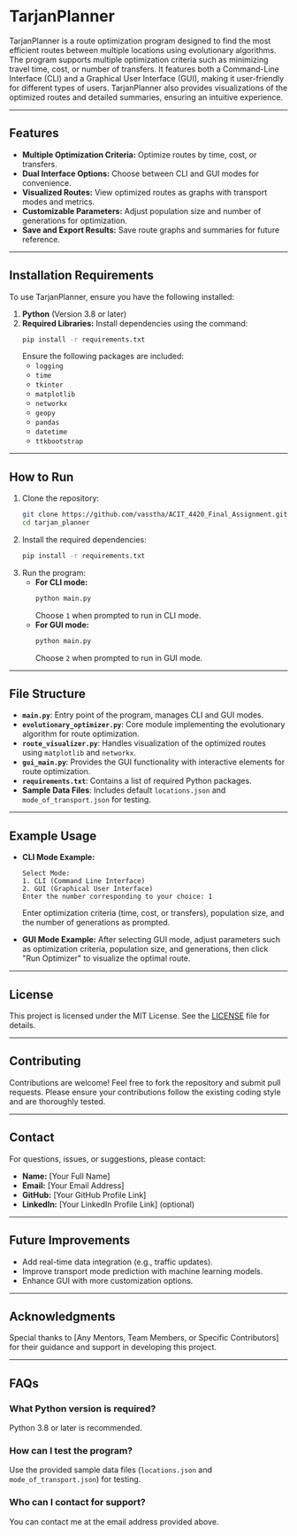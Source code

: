 
# **TarjanPlanner**

TarjanPlanner is a route optimization program designed to find the most efficient routes between multiple locations using evolutionary algorithms. The program supports multiple optimization criteria such as minimizing travel time, cost, or number of transfers. It features both a Command-Line Interface (CLI) and a Graphical User Interface (GUI), making it user-friendly for different types of users. TarjanPlanner also provides visualizations of the optimized routes and detailed summaries, ensuring an intuitive experience.

---

## **Features**
- **Multiple Optimization Criteria:** Optimize routes by time, cost, or transfers.
- **Dual Interface Options:** Choose between CLI and GUI modes for convenience.
- **Visualized Routes:** View optimized routes as graphs with transport modes and metrics.
- **Customizable Parameters:** Adjust population size and number of generations for optimization.
- **Save and Export Results:** Save route graphs and summaries for future reference.

---

## **Installation Requirements**

To use TarjanPlanner, ensure you have the following installed:

1. **Python** (Version 3.8 or later)
2. **Required Libraries:** Install dependencies using the command:
   ```bash
   pip install -r requirements.txt
   ```
   Ensure the following packages are included:
   - `logging`
   - `time`
   - `tkinter`
   - `matplotlib`
   - `networkx`
   - `geopy`
   - `pandas`
   - `datetime`
   - `ttkbootstrap`

---

## **How to Run**

1. Clone the repository:
   ```bash
   git clone https://github.com/vasstha/ACIT_4420_Final_Assignment.git
   cd tarjan_planner
   ```
2. Install the required dependencies:
   ```bash
   pip install -r requirements.txt
   ```
3. Run the program:
   - **For CLI mode:**
     ```bash
     python main.py
     ```
     Choose `1` when prompted to run in CLI mode.
   - **For GUI mode:**
     ```bash
     python main.py
     ```
     Choose `2` when prompted to run in GUI mode.

---

## **File Structure**
- **`main.py`**: Entry point of the program, manages CLI and GUI modes.
- **`evolutionary_optimizer.py`**: Core module implementing the evolutionary algorithm for route optimization.
- **`route_visualizer.py`**: Handles visualization of the optimized routes using `matplotlib` and `networkx`.
- **`gui_main.py`**: Provides the GUI functionality with interactive elements for route optimization.
- **`requirements.txt`**: Contains a list of required Python packages.
- **Sample Data Files**: Includes default `locations.json` and `mode_of_transport.json` for testing.

---

## **Example Usage**
- **CLI Mode Example:**
  ```
  Select Mode:
  1. CLI (Command Line Interface)
  2. GUI (Graphical User Interface)
  Enter the number corresponding to your choice: 1
  ```
  Enter optimization criteria (time, cost, or transfers), population size, and the number of generations as prompted.

- **GUI Mode Example:**
  After selecting GUI mode, adjust parameters such as optimization criteria, population size, and generations, then click "Run Optimizer" to visualize the optimal route.

---

## **License**

This project is licensed under the MIT License. See the [LICENSE](LICENSE) file for details.

---

## **Contributing**

Contributions are welcome! Feel free to fork the repository and submit pull requests. Please ensure your contributions follow the existing coding style and are thoroughly tested.

---

## **Contact**

For questions, issues, or suggestions, please contact:

- **Name:** [Your Full Name]  
- **Email:** [Your Email Address]  
- **GitHub:** [Your GitHub Profile Link]  
- **LinkedIn:** [Your LinkedIn Profile Link] (optional)

---

## **Future Improvements**
- Add real-time data integration (e.g., traffic updates).
- Improve transport mode prediction with machine learning models.
- Enhance GUI with more customization options.

---

## **Acknowledgments**
Special thanks to [Any Mentors, Team Members, or Specific Contributors] for their guidance and support in developing this project.

---

## **FAQs**
### What Python version is required?
Python 3.8 or later is recommended.

### How can I test the program?
Use the provided sample data files (`locations.json` and `mode_of_transport.json`) for testing.

### Who can I contact for support?
You can contact me at the email address provided above.
